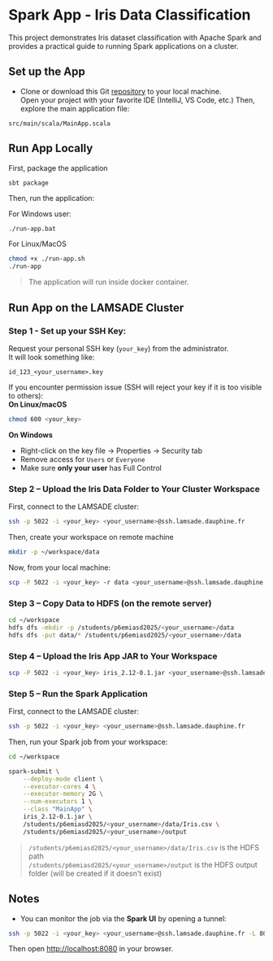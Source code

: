 # Spark App - Iris Data Classification

This project demonstrates Iris dataset classification with Apache Spark and provides a practical guide to running Spark applications on a cluster.

## Set up the App
- Clone or download this Git [repository](https://github.com/osekoo/spark-iris) to your local machine.  
Open your project with your favorite IDE (IntelliJ, VS Code, etc.)
Then, explore the main application file:
```
src/main/scala/MainApp.scala
```

## Run App Locally
First, package the application
```
sbt package
```

Then, run the application:

For Windows user:
```bash
./run-app.bat
```

For Linux/MacOS
```bash
chmod +x ./run-app.sh
./run-app
```

> The application will run inside docker container.

## Run App on the LAMSADE Cluster

### Step 1 - Set up your SSH Key:
Request your personal SSH key (`your_key`) from the administrator.  
It will look something like:
```
id_123_<your_username>.key
```
If you encounter permission issue (SSH will reject your key if it is too visible to others):  
**On Linux/macOS**
```bash
chmod 600 <your_key>
```
**On Windows**
- Right-click on the key file → Properties → Security tab
- Remove access for `Users` or `Everyone`
- Make sure **only your user** has Full Control

### Step 2 – Upload the Iris Data Folder to Your Cluster Workspace
First, connect to the LAMSADE cluster:

```bash
ssh -p 5022 -i <your_key> <your_username>@ssh.lamsade.dauphine.fr
```

Then, create your workspace on remote machine
```bash
mkdir -p ~/workspace/data
```

Now, from your local machine:
```bash
scp -P 5022 -i <your_key> -r data <your_username>@ssh.lamsade.dauphine.fr:~/workspace
```

### Step 3 – Copy Data to HDFS (on the remote server)

```bash
cd ~/workspace
hdfs dfs -mkdir -p /students/p6emiasd2025/<your_username>/data
hdfs dfs -put data/* /students/p6emiasd2025/<your_username>/data
```

### Step 4 – Upload the Iris App JAR to Your Workspace

```bash
scp -P 5022 -i <your_key> iris_2.12-0.1.jar <your_username>@ssh.lamsade.dauphine.fr:~/workspace
```

### Step 5 – Run the Spark Application
First, connect to the LAMSADE cluster:

```bash
ssh -p 5022 -i <your_key> <your_username>@ssh.lamsade.dauphine.fr
```

Then, run your Spark job from your workspace:
```bash
cd ~/workspace

spark-submit \
    --deploy-mode client \
    --executor-cores 4 \
    --executor-memory 2G \
    --num-executors 1 \
    --class "MainApp" \
    iris_2.12-0.1.jar \
    /students/p6emiasd2025/<your_username>/data/Iris.csv \
    /students/p6emiasd2025/<your_username>/output
```

> `/students/p6emiasd2025/<your_username>/data/Iris.csv` is the HDFS path  
> `/students/p6emiasd2025/<your_username>/output` is the HDFS output folder (will be created if it doesn't exist)


## Notes

- You can monitor the job via the **Spark UI** by opening a tunnel:
```bash
ssh -p 5022 -i <your_key> <your_username>@ssh.lamsade.dauphine.fr -L 8080:vmhadoopmaster.cluster.lamsade.dauphine.fr:8080
```
Then open [http://localhost:8080](http://localhost:8080) in your browser.
